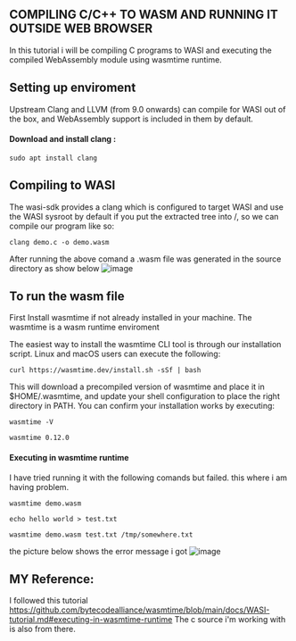 
## COMPILING C/C++ TO WASM AND RUNNING IT OUTSIDE WEB BROWSER
In this tutorial i will be compiling C programs to WASI and executing the compiled WebAssembly module using wasmtime runtime.

## Setting up enviroment
Upstream Clang and LLVM (from 9.0 onwards) can compile for WASI out of the box, and WebAssembly support is included in them by default. 

#### Download and install clang : 
    sudo apt install clang


## Compiling to WASI

The wasi-sdk provides a clang which is configured to target WASI and use the WASI sysroot by default if you put the extracted tree into /, so we can compile our program like so:

    clang demo.c -o demo.wasm
    
After running the above comand a .wasm file was generated in the source directory as show below
![image](https://user-images.githubusercontent.com/42975388/138921288-5de555a6-8e2f-48b5-bb9b-04eb4cb5294a.png)




## To run the wasm file

First Install wasmtime if not already installed in your machine. 
The wasmtime is a wasm runtime enviroment

The easiest way to install the wasmtime CLI tool is through our installation script. Linux and macOS users can execute the following:
    
    curl https://wasmtime.dev/install.sh -sSf | bash

This will download a precompiled version of wasmtime and place it in $HOME/.wasmtime, and update your shell configuration to place the right directory in PATH.
You can confirm your installation works by executing:

    wasmtime -V
    
    wasmtime 0.12.0


#### Executing in wasmtime runtime
I have tried running it with the following comands but failed. this where i am having problem.

    wasmtime demo.wasm
    
    echo hello world > test.txt

    wasmtime demo.wasm test.txt /tmp/somewhere.txt
    
the picture below shows the error message i got
![image](https://user-images.githubusercontent.com/42975388/138920397-48838185-874c-4d6a-bc0c-021617ef832b.png)

    
  
## MY Reference:
I followed this tutorial https://github.com/bytecodealliance/wasmtime/blob/main/docs/WASI-tutorial.md#executing-in-wasmtime-runtime
The c source i'm working with is also from there.


